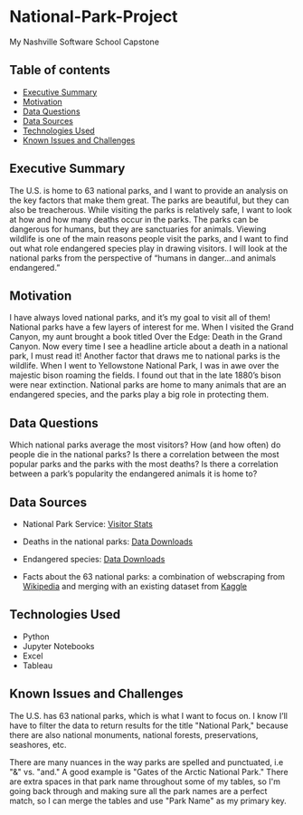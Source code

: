 # National-Park-Project
My Nashville Software School Capstone

## Table of contents
* [Executive Summary](#executive-summary)
* [Motivation](#motivation)
* [Data Questions](#data-questions)
* [Data Sources](#data-sources)
* [Technologies Used](#technologies-used)
* [Known Issues and Challenges](#known-issues-and-challenges)

## Executive Summary
The U.S. is home to 63 national parks, and I want to provide an analysis on the key factors that make them great. The parks are beautiful, but they can also be treacherous. While visiting the parks is relatively safe, I want to look at how and how many deaths occur in the parks. The parks can be dangerous for humans, but they are sanctuaries for animals. Viewing wildlife is one of the main reasons people visit the parks, and I want to find out what role endangered species play in drawing visitors. I will look at the national parks from the perspective of “humans in danger…and animals endangered.”

## Motivation
I have always loved national parks, and it’s my goal to visit all of them! National parks have a few layers of interest for me. When I visited the Grand Canyon, my aunt brought a book titled Over the Edge: Death in the Grand Canyon. Now every time I see a headline article about a death in a national park, I must read it! Another factor that draws me to national parks is the wildlife. When I went to Yellowstone National Park, I was in awe over the majestic bison roaming the fields. I found out that in the late 1880’s bison were near extinction. National parks are home to many animals that are an endangered species, and the parks play a big role in protecting them.

## Data Questions
Which national parks average the most visitors? How (and how often) do people die in the national parks? Is there a correlation between the most popular parks and the parks with the most deaths? Is there a correlation between a park’s popularity the endangered animals it is home to?

## Data Sources
 * National Park Service: [Visitor Stats](https://irma.nps.gov/STATS/Reports/Home)

 * Deaths in the national parks: [Data Downloads](https://www.nps.gov/aboutus/foia/foia-frd.htm)

* Endangered species: [Data Downloads](https://esa.npca.org/)

* Facts about the 63 national parks: a combination of webscraping from [Wikipedia](https://en.wikipedia.org/wiki/List_of_national_parks_of_the_United_States) and merging with an existing dataset from [Kaggle](https://www.kaggle.com/datasets/nationalparkservice/park-biodiversity?select=parks.csv)

## Technologies Used
* Python
* Jupyter Notebooks
* Excel
* Tableau

## Known Issues and Challenges
The U.S. has 63 national parks, which is what I want to focus on. I know I’ll have to filter the data to return results for the title "National Park," because there are also national monuments, national forests, preservations, seashores, etc.

There are many nuances in the way parks are spelled and punctuated, i.e "&" vs. "and." A good example is "Gates of the Arctic National Park." There are extra spaces in that park name throughout some of my tables, so I'm going back through and making sure all the park names are a perfect match, so I can merge the tables and use "Park Name" as my primary key. 
